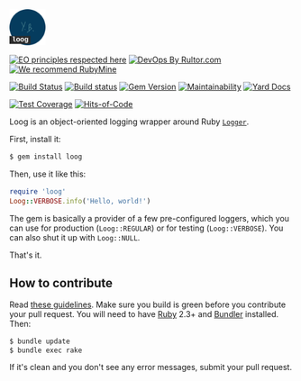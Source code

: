 <img src="/logo.svg" width="64px" height="64px"/>

[![EO principles respected here](http://www.elegantobjects.org/badge.svg)](http://www.elegantobjects.org)
[![DevOps By Rultor.com](http://www.rultor.com/b/yegor256/loog)](http://www.rultor.com/p/yegor256/loog)
[![We recommend RubyMine](http://www.elegantobjects.org/rubymine.svg)](https://www.jetbrains.com/ruby/)

[![Build Status](https://travis-ci.org/yegor256/loog.svg)](https://travis-ci.org/yegor256/loog)
[![Build status](https://ci.appveyor.com/api/projects/status/4wypa4uq4anp155x?svg=true)](https://ci.appveyor.com/project/yegor256/loog)
[![Gem Version](https://badge.fury.io/rb/loog.svg)](http://badge.fury.io/rb/loog)
[![Maintainability](https://api.codeclimate.com/v1/badges/4346229c7af42b820e84/maintainability)](https://codeclimate.com/github/yegor256/loog/maintainability)
[![Yard Docs](http://img.shields.io/badge/yard-docs-blue.svg)](http://rubydoc.info/github/yegor256/loog/master/frames)

[![Test Coverage](https://img.shields.io/codecov/c/github/yegor256/loog.svg)](https://codecov.io/github/yegor256/loog?branch=master)
[![Hits-of-Code](https://hitsofcode.com/github/yegor256/loog)](https://hitsofcode.com/view/github/yegor256/loog)

Loog is an object-oriented logging wrapper around Ruby
[`Logger`](https://ruby-doc.org/stdlib-2.4.0/libdoc/logger/rdoc/Logger.html).

First, install it:

```bash
$ gem install loog
```

Then, use it like this:

```ruby
require 'loog'
Loog::VERBOSE.info('Hello, world!')
```

The gem is basically a provider of a few pre-configured loggers, which
you can use for production (`Loog::REGULAR`) or for testing (`Loog::VERBOSE`).
You can also shut it up with `Loog::NULL`.

That's it.

## How to contribute

Read [these guidelines](https://www.yegor256.com/2014/04/15/github-guidelines.html).
Make sure you build is green before you contribute
your pull request. You will need to have [Ruby](https://www.ruby-lang.org/en/) 2.3+ and
[Bundler](https://bundler.io/) installed. Then:

```
$ bundle update
$ bundle exec rake
```

If it's clean and you don't see any error messages, submit your pull request.


